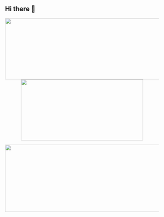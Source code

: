 
## Hi there 👋
<p align="center">
  <img width="600" height="200" src="https://github-readme-stats.vercel.app/api?username=IZGI-A&show_icons=true">
  <img width="400" height="200" src="https://github-readme-stats.vercel.app/api/top-langs/?username=IZGI-A&size_weight=0.005&count_weight=0.3&layout=compact">
</p>
<p align="center">
  <img width="800" height="220" src="https://streak-stats.demolab.com?user=IZGI-A&hide_border=false&border_radius=5&card_width=800">
</p>

<div id="header" align="center">
  <img src="https://komarev.com/ghpvc/?username=IZGI-A&style=for-the-badge&color=06D001" alt=""/>
</div>

<!--
**IZGI-A/izgi-a** is a ✨ _special_ ✨ repository because its `README.md` (this file) appears on your GitHub profile.

Here are some ideas to get you started:

- 🔭 I’m currently working on ...
- 🌱 I’m currently learning ...
- 👯 I’m looking to collaborate on ...
- 🤔 I’m looking for help with ...
- 💬 Ask me about ...
- 📫 How to reach me: ...
- 😄 Pronouns: ...
- ⚡ Fun fact: ...
-->
